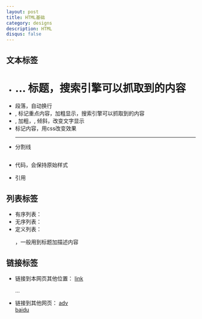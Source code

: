 ```yaml
---
layout: post
title: HTML基础
category: designs
description: HTML
disqus: false
---
```


## 文本标签
* <h1>...<h7> 标题，搜索引擎可以抓取到的内容
* <p></p> 段落，自动换行
* <em></em>,<strong></strong> 标记重点内容，加粗显示，搜索引擎可以抓取到的内容
* <b></b>, 加粗，<i></i>, 倾斜，改变文字显示
* <span></span> 标记内容，用css改变效果
* <hr> 分割线
* <pre></pre> 代码，会保持原始样式
* <blockquote></blockquote> 引用

## 列表标签
* 有序列表：<ol></ol>
* 无序列表：<ul></ul>
* 定义列表：<dl><dt></dt><dd></dd></dl>，一般用到标题加描述内容

## 链接标签
* 链接到本网页其他位置：
    <a href="#somewhere">link</a>     
    <p id="somewhere">...</p>      
* 链接到其他网页：
    <a href="adv.html">adv</a>   
    <a href="http://www.baidu.com">baidu</a>    